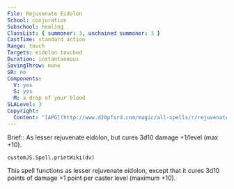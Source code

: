 ```yaml
---
File: Rejuvenate Eidolon
School: conjuration
Subschool: healing
ClassList: { summoner: 3, unchained summoner: 3 }
CastTime: standard action
Range: touch
Targets: eidolon touched
Duration: instantaneous
SavingThrow: none
SR: no
Components:
  V: yes
  S: yes
  M: a drop of your blood
SLALevel: 3
Copyright:
  Content: "[APG](http://www.d20pfsrd.com/magic/all-spells/r/rejuvenate-eidolon)"
---
```

Brief:: As lesser rejuvenate eidolon, but cures 3d10 damage +1/level (max +10).

```dataviewjs
customJS.Spell.printWiki(dv)
```

This spell functions as lesser rejuvenate eidolon, except that it cures 3d10 points of damage +1 point per caster level (maximum +10).
